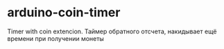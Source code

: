 # arduino-coin-timer
Timer with coin extencion.
Таймер обратного отсчета, накидывает ещё времени при получении монеты 
